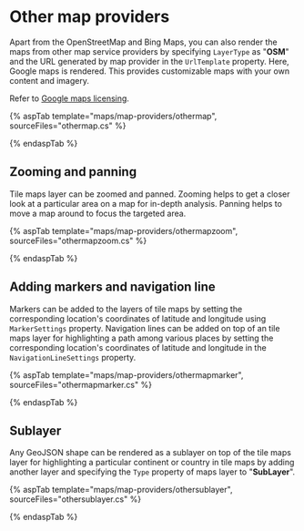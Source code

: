 # Other map providers

Apart from the OpenStreetMap and Bing Maps, you can also render the maps from other map service providers by specifying `LayerType` as "**OSM**" and the URL generated by map provider in the `UrlTemplate` property. Here, Google maps is rendered. This provides customizable maps with your own content and imagery.

Refer to [Google maps licensing](https://developers.google.com/maps/terms#10-license-restrictions).

{% aspTab template="maps/map-providers/othermap", sourceFiles="othermap.cs" %}

{% endaspTab %}

## Zooming and panning

Tile maps layer can be zoomed and panned. Zooming helps to get a closer look at a particular area on a map for in-depth analysis. Panning helps to move a map around to focus the targeted area.

{% aspTab template="maps/map-providers/othermapzoom", sourceFiles="othermapzoom.cs" %}

{% endaspTab %}

## Adding markers and navigation line

Markers can be added to the layers of tile maps by setting the corresponding location's coordinates of latitude and longitude using `MarkerSettings` property. Navigation lines can be added on top of an tile maps layer for highlighting a path among various places by setting the corresponding location's coordinates of latitude and longitude in the `NavigationLineSettings` property.

{% aspTab template="maps/map-providers/othermapmarker", sourceFiles="othermapmarker.cs" %}

{% endaspTab %}

## Sublayer

Any GeoJSON shape can be rendered as a sublayer on top of the tile maps layer for highlighting a particular continent or country in tile maps by adding another layer and specifying the `Type` property of maps layer to "**SubLayer**".

{% aspTab template="maps/map-providers/othersublayer", sourceFiles="othersublayer.cs" %}

{% endaspTab %}